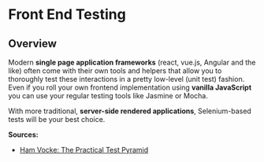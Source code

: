 # Front End Testing

## Overview
Modern **single page application frameworks** (react, vue.js, Angular and the like) often come with their own tools and helpers that allow you to thoroughly test these interactions in a pretty low-level (unit test) fashion. Even if you roll your own frontend implementation using **vanilla JavaScript** you can use your regular testing tools like Jasmine or Mocha.

With more traditional, **server-side rendered applications**, Selenium-based tests will be your best choice.

**Sources:**
- [Ham Vocke: The Practical Test Pyramid](https://martinfowler.com/articles/practical-test-pyramid.html)
